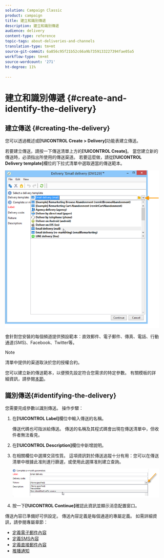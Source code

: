 ```yaml
---
solution: Campaign Classic
product: campaign
title: 建立和識別傳遞
description: 建立和識別傳遞
audience: delivery
content-type: reference
topic-tags: about-deliveries-and-channels
translation-type: tm+mt
source-git-commit: 6a856c95f21b52c66a9b7359133227394fae05a5
workflow-type: tm+mt
source-wordcount: '271'
ht-degree: 11%

---
```



# 建立和識別傳遞 {#create-and-identify-the-delivery}

## 建立傳送 {#creating-the-delivery}

您可以透過概述或&#x200B;**[!UICONTROL Create > Delivery]**&#x200B;功能表建立傳送。


若要建立傳送，請按一下傳送清單上方的&#x200B;**[!UICONTROL Create]**。 當您建立新的傳送時，必須指出所使用的傳送渠道。 若要這麼做，請從&#x200B;**[!UICONTROL Delivery template]**&#x200B;欄位的下拉式清單中選取適當的傳送範本。

![](assets/s_ncs_user_wizard_email01_1.png)

會針對您安裝的每個頻道提供預設範本：直效郵件、電子郵件、傳真、電話、行動通道(SMS)、Facebook、Twitter等。

>[!NOTE]
>
>清單中提供的渠道取決於您的授權合約。

您可以建立新的傳送範本，以便預先設定符合您需求的特定參數。 有關模板的詳細資訊，請參閱[本節](../../delivery/using/about-templates.md)。

## 識別傳送{#identifying-the-delivery}

您需要完成參數以識別傳送。 操作步驟：

1. 在&#x200B;**[!UICONTROL Label]**&#x200B;欄位中輸入傳送的名稱。

   傳送代碼也可指派給傳送。 傳送的名稱及其程式碼會出現在傳送清單中，但收件者無法看見。

1. 在&#x200B;**[!UICONTROL Description]**&#x200B;欄位中新增說明。
1. 在相關欄位中選擇交貨性質。 這項資訊對於傳送追蹤十分有用：您可以在傳送清單中根據此准則進行篩選，或使用此選擇准則建立查詢。

   ![](assets/s_ncs_user_email_del_nature.png)

1. 按一下&#x200B;**[!UICONTROL Continue]**&#x200B;確認此資訊並顯示消息配置窗口。

傳送內容已準備好可供設定。 傳送內容定義是每個通道的專屬定義。 如需詳細資訊，請參閱專屬章節：

* [定義電子郵件內容](../../delivery/using/defining-the-email-content.md)
* [定義SMS內容](../../delivery/using/sms-create.md#defining-the-sms-content)
* [定義直接郵件內容](../../delivery/using/defining-the-direct-mail-content.md)
* [推播通知](../../delivery/using/about-mobile-app-channel.md)

